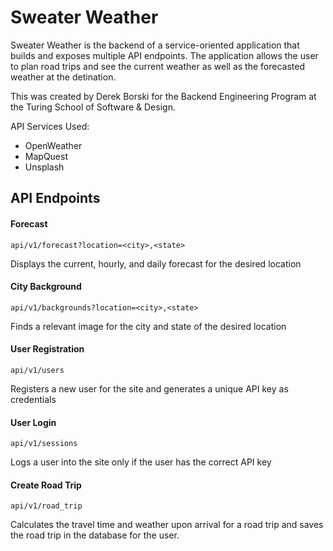 # Sweater Weather

Sweater Weather is the backend of a service-oriented application that builds and exposes multiple API endpoints. The application allows the user to plan road trips and see the current weather as well as the forecasted weather at the detination.

This was created by Derek Borski for the Backend Engineering Program at the Turing School of Software & Design.

API Services Used:
- OpenWeather
- MapQuest
- Unsplash

## API Endpoints

#### Forecast

```
api/v1/forecast?location=<city>,<state>
```

Displays the current, hourly, and daily forecast for the desired location

#### City Background

```
api/v1/backgrounds?location=<city>,<state>
```

Finds a relevant image for the city and state of the desired location

#### User Registration

```
api/v1/users
```

Registers a new user for the site and generates a unique API key as credentials

#### User Login

```
api/v1/sessions
```

Logs a user into the site only if the user has the correct API key

#### Create Road Trip

```
api/v1/road_trip
```

Calculates the travel time and weather upon arrival for a road trip and saves the road trip in the database for the user.

